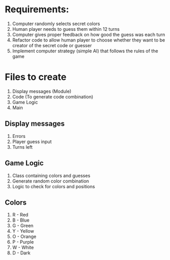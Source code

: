 # Requirements:
1. Computer randomly selects secret colors
2. Human player needs to guess them within 12 turns
3. Computer gives proper feedback on how good the guess was each turn
4. Refactor code to allow human player to choose whether they want to be creator of the secret code or guesser
5. Implement computer strategy (simple AI) that follows the rules of the game

# Files to create
1. Display messages (Module)
2. Code (To generate code combination)
2. Game Logic
3. Main

## Display messages
1. Errors
2. Player guess input
3. Turns left

## Game Logic
1. Class containing colors and guesses
2. Generate random color combination
3. Logic to check for colors and positions

## Colors
1. R - Red
2. B - Blue
3. G - Green
4. Y - Yellow
5. O - Orange
6. P - Purple
7. W - White
8. D - Dark

